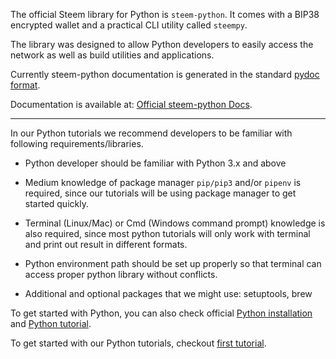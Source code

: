 
The official Steem library for Python is `steem-python`. It comes with a BIP38 encrypted wallet and a practical CLI utility called `steempy`.

The library was designed to allow Python developers to easily access the network as well as build utilities and applications.

Currently steem-python documentation is generated in the standard [pydoc format](https://steem.readthedocs.io/en/latest/).

Documentation is available at: [Official steem-python Docs](https://github.com/steemit/steem-python).

---

In our Python tutorials we recommend developers to be familiar with following requirements/libraries.


* Python developer should be familiar with Python 3.x and above

* Medium knowledge of package manager `pip/pip3` and/or `pipenv` is required, since our tutorials will be using package manager to get started quickly.

* Terminal (Linux/Mac) or Cmd (Windows command prompt) knowledge is also required, since most python tutorials will only work with terminal and print out result in different formats. 

* Python environment path should be set up properly so that terminal can access proper python library without conflicts.

* Additional and optional packages that we might use: setuptools, brew


To get started with Python, you can also check official [Python installation](https://wiki.python.org/moin/BeginnersGuide/Download) and [Python tutorial](https://docs.python.org/3/tutorial/).

To get started with our Python tutorials, checkout [first tutorial](/tutorials/1_get_posts/).